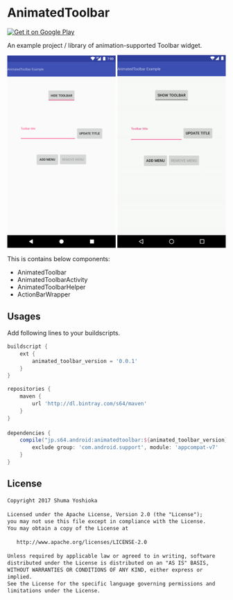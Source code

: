 # AnimatedToolbar

<a href='https://play.google.com/store/apps/details?id=jp.s64.android.animatedtoolbar.example&pcampaignid=MKT-Other-global-all-co-prtnr-py-PartBadge-Mar2515-1'><img alt='Get it on Google Play' src='https://play.google.com/intl/en_us/badges/images/generic/en_badge_web_generic.png' height="60" /></a>

An example project / library of animation-supported Toolbar widget.

<img src="assets/screenshot_1.png" width="250" /> <img src="assets/device-2017-07-30-003837.gif" width="250" />

This is contains below components:

- AnimatedToolbar
- AnimatedToolbarActivity
- AnimatedToolbarHelper
- ActionBarWrapper

## Usages

Add following lines to your buildscripts.

```groovy
buildscript {
    ext {
        animated_toolbar_version = '0.0.1'
    }
}
```

```groovy
repositories {
    maven {
        url 'http://dl.bintray.com/s64/maven'
    }
}

dependencies {
    compile("jp.s64.android:animatedtoolbar:${animated_toolbar_version}") {
        exclude group: 'com.android.support', module: 'appcompat-v7'
    }
}
```

## License

```
Copyright 2017 Shuma Yoshioka

Licensed under the Apache License, Version 2.0 (the "License");
you may not use this file except in compliance with the License.
You may obtain a copy of the License at

   http://www.apache.org/licenses/LICENSE-2.0

Unless required by applicable law or agreed to in writing, software
distributed under the License is distributed on an "AS IS" BASIS,
WITHOUT WARRANTIES OR CONDITIONS OF ANY KIND, either express or implied.
See the License for the specific language governing permissions and
limitations under the License.
```
